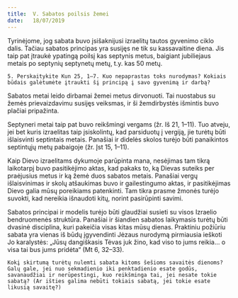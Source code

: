 ```yaml
---
title:  V. Sabatos poilsis žemei
date:   18/07/2019
---
```


Tyrinėjome, jog sabata buvo įsišaknijusi izraelitų tautos gyvenimo ciklo dalis. Tačiau sabatos principas yra susijęs ne tik su kassavaitine diena. Jis taip pat įtraukė ypatingą poilsį kas septynis metus, baigiant jubiliejaus metais po septynių septynetų metų, t.y. kas 50 metų.

`5. Perskaitykite Kun 25, 1–7. Kuo nepaprastas toks nurodymas? Kokiais būdais galėtumėte įtraukti šį principą į savo gyvenimą ir darbą?`

Sabatos metai leido dirbamai žemei metus dirvonuoti. Tai nuostabus su žemės prievaizdavimu susijęs veiksmas, ir ši žemdirbystės išmintis buvo plačiai pripažinta.

Septyneri metai taip pat buvo reikšmingi vergams (žr. Iš 21, 1–11). Tuo atveju, jei bet kuris izraelitas taip įsiskolintų, kad parsiduotų į vergiją, jie turėtų būti išlaisvinti septintais metais. Panašiai ir didelės skolos turėjo būti panaikintos septintųjų metų pabaigoje (žr. Įst 15, 1–11).

Kaip Dievo izraelitams dykumoje parūpinta mana, nesėjimas tam tikrą laikotarpį buvo pasitikėjimo aktas, kad pakaks to, ką Dievas suteiks per praėjusius metus ir ką žemė duos sabatos metais. Panašiai vergų išlaisvinimas ir skolų atšaukimas buvo ir gailestingumo aktas, ir pasitikėjimas Dievo galia mūsų poreikiams patenkinti. Tam tikra prasme žmonės turėjo suvokti, kad nereikia išnaudoti kitų, norint pasirūpinti savimi.

Sabatos principai ir modelis turėjo būti glaudžiai susieti su visos Izraelio bendruomenės struktūra. Panašiai ir šiandien sabatos laikymasis turėtų būti dvasinė disciplina, kuri pakeičia visas kitas mūsų dienas. Praktiniu požiūriu sabata yra vienas iš būdų įgyvendinti Jėzaus nurodymą pirmiausia ieškoti Jo karalystės: „Jūsų dangiškasis Tėvas juk žino, kad viso to jums reikia... o visa tai bus jums pridėta“ (Mt 6, 32–33).

`Kokį skirtumą turėtų nulemti sabata kitoms šešioms savaitės dienoms? Galų gale, jei nuo sekmadienio iki penktadienio esate godūs, savanaudžiai ir nerūpestingi, kuo reikšminga tai, jei nesate tokie sabatą? (Ar išties galima nebūti tokiais sabatą, jei tokie esate likusią savaitę?)`

